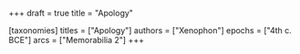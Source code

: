 +++
draft = true
title = "Apology"

[taxonomies]
titles = ["Apology"]
authors = ["Xenophon"]
epochs = ["4th c. BCE"]
arcs = ["Memorabilia 2"]
+++
